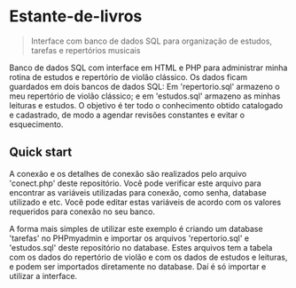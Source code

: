 # Estante-de-livros

> Interface com banco de dados SQL para organização de estudos, tarefas e repertórios musicais

Banco de dados SQL com interface em HTML e PHP para administrar minha rotina de estudos e repertório de violão clássico.
Os dados ficam guardados em dois bancos de dados SQL: Em 'repertorio.sql' armazeno o meu repertório de violão clássico; 
e em  'estudos.sql' armazeno as minhas leituras e estudos. O objetivo é ter todo o conhecimento obtido catalogado 
e cadastrado, de modo a agendar revisões constantes e evitar o esquecimento.

## Quick start

A conexão e os detalhes de conexão são realizados pelo arquivo 'conect.php' deste repositório. Você pode
verificar este arquivo para encontrar as variáveis utilizadas para conexão, como senha, database utilizado
e etc. Você pode editar estas variáveis de acordo com os valores requeridos para conexão no seu banco.

A forma mais simples de utilizar este exemplo é criando um database 'tarefas' no PHPmyadmin e importar
os arquivos 'repertorio.sql' e 'estudos.sql' deste repositório no database.
Estes arquivos tem a tabela com os dados do repertório de violão e com os dados de estudos e leituras,
e podem ser importados diretamente no database. Daí é só importar e utilizar a interface.
